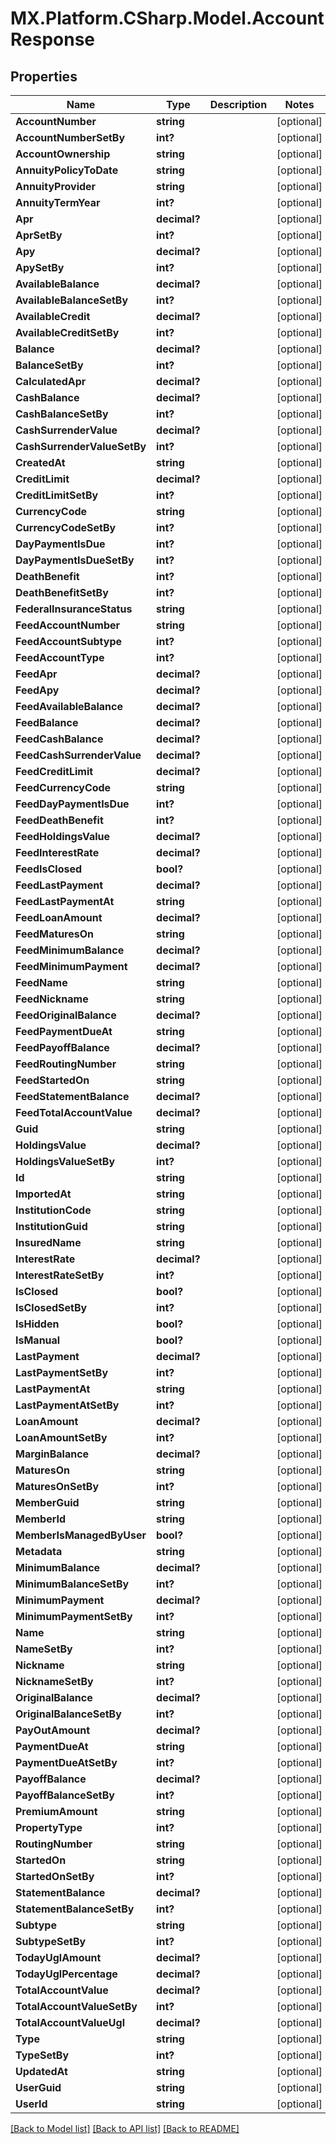 # MX.Platform.CSharp.Model.AccountResponse

## Properties

Name | Type | Description | Notes
------------ | ------------- | ------------- | -------------
**AccountNumber** | **string** |  | [optional] 
**AccountNumberSetBy** | **int?** |  | [optional] 
**AccountOwnership** | **string** |  | [optional] 
**AnnuityPolicyToDate** | **string** |  | [optional] 
**AnnuityProvider** | **string** |  | [optional] 
**AnnuityTermYear** | **int?** |  | [optional] 
**Apr** | **decimal?** |  | [optional] 
**AprSetBy** | **int?** |  | [optional] 
**Apy** | **decimal?** |  | [optional] 
**ApySetBy** | **int?** |  | [optional] 
**AvailableBalance** | **decimal?** |  | [optional] 
**AvailableBalanceSetBy** | **int?** |  | [optional] 
**AvailableCredit** | **decimal?** |  | [optional] 
**AvailableCreditSetBy** | **int?** |  | [optional] 
**Balance** | **decimal?** |  | [optional] 
**BalanceSetBy** | **int?** |  | [optional] 
**CalculatedApr** | **decimal?** |  | [optional] 
**CashBalance** | **decimal?** |  | [optional] 
**CashBalanceSetBy** | **int?** |  | [optional] 
**CashSurrenderValue** | **decimal?** |  | [optional] 
**CashSurrenderValueSetBy** | **int?** |  | [optional] 
**CreatedAt** | **string** |  | [optional] 
**CreditLimit** | **decimal?** |  | [optional] 
**CreditLimitSetBy** | **int?** |  | [optional] 
**CurrencyCode** | **string** |  | [optional] 
**CurrencyCodeSetBy** | **int?** |  | [optional] 
**DayPaymentIsDue** | **int?** |  | [optional] 
**DayPaymentIsDueSetBy** | **int?** |  | [optional] 
**DeathBenefit** | **int?** |  | [optional] 
**DeathBenefitSetBy** | **int?** |  | [optional] 
**FederalInsuranceStatus** | **string** |  | [optional] 
**FeedAccountNumber** | **string** |  | [optional] 
**FeedAccountSubtype** | **int?** |  | [optional] 
**FeedAccountType** | **int?** |  | [optional] 
**FeedApr** | **decimal?** |  | [optional] 
**FeedApy** | **decimal?** |  | [optional] 
**FeedAvailableBalance** | **decimal?** |  | [optional] 
**FeedBalance** | **decimal?** |  | [optional] 
**FeedCashBalance** | **decimal?** |  | [optional] 
**FeedCashSurrenderValue** | **decimal?** |  | [optional] 
**FeedCreditLimit** | **decimal?** |  | [optional] 
**FeedCurrencyCode** | **string** |  | [optional] 
**FeedDayPaymentIsDue** | **int?** |  | [optional] 
**FeedDeathBenefit** | **int?** |  | [optional] 
**FeedHoldingsValue** | **decimal?** |  | [optional] 
**FeedInterestRate** | **decimal?** |  | [optional] 
**FeedIsClosed** | **bool?** |  | [optional] 
**FeedLastPayment** | **decimal?** |  | [optional] 
**FeedLastPaymentAt** | **string** |  | [optional] 
**FeedLoanAmount** | **decimal?** |  | [optional] 
**FeedMaturesOn** | **string** |  | [optional] 
**FeedMinimumBalance** | **decimal?** |  | [optional] 
**FeedMinimumPayment** | **decimal?** |  | [optional] 
**FeedName** | **string** |  | [optional] 
**FeedNickname** | **string** |  | [optional] 
**FeedOriginalBalance** | **decimal?** |  | [optional] 
**FeedPaymentDueAt** | **string** |  | [optional] 
**FeedPayoffBalance** | **decimal?** |  | [optional] 
**FeedRoutingNumber** | **string** |  | [optional] 
**FeedStartedOn** | **string** |  | [optional] 
**FeedStatementBalance** | **decimal?** |  | [optional] 
**FeedTotalAccountValue** | **decimal?** |  | [optional] 
**Guid** | **string** |  | [optional] 
**HoldingsValue** | **decimal?** |  | [optional] 
**HoldingsValueSetBy** | **int?** |  | [optional] 
**Id** | **string** |  | [optional] 
**ImportedAt** | **string** |  | [optional] 
**InstitutionCode** | **string** |  | [optional] 
**InstitutionGuid** | **string** |  | [optional] 
**InsuredName** | **string** |  | [optional] 
**InterestRate** | **decimal?** |  | [optional] 
**InterestRateSetBy** | **int?** |  | [optional] 
**IsClosed** | **bool?** |  | [optional] 
**IsClosedSetBy** | **int?** |  | [optional] 
**IsHidden** | **bool?** |  | [optional] 
**IsManual** | **bool?** |  | [optional] 
**LastPayment** | **decimal?** |  | [optional] 
**LastPaymentSetBy** | **int?** |  | [optional] 
**LastPaymentAt** | **string** |  | [optional] 
**LastPaymentAtSetBy** | **int?** |  | [optional] 
**LoanAmount** | **decimal?** |  | [optional] 
**LoanAmountSetBy** | **int?** |  | [optional] 
**MarginBalance** | **decimal?** |  | [optional] 
**MaturesOn** | **string** |  | [optional] 
**MaturesOnSetBy** | **int?** |  | [optional] 
**MemberGuid** | **string** |  | [optional] 
**MemberId** | **string** |  | [optional] 
**MemberIsManagedByUser** | **bool?** |  | [optional] 
**Metadata** | **string** |  | [optional] 
**MinimumBalance** | **decimal?** |  | [optional] 
**MinimumBalanceSetBy** | **int?** |  | [optional] 
**MinimumPayment** | **decimal?** |  | [optional] 
**MinimumPaymentSetBy** | **int?** |  | [optional] 
**Name** | **string** |  | [optional] 
**NameSetBy** | **int?** |  | [optional] 
**Nickname** | **string** |  | [optional] 
**NicknameSetBy** | **int?** |  | [optional] 
**OriginalBalance** | **decimal?** |  | [optional] 
**OriginalBalanceSetBy** | **int?** |  | [optional] 
**PayOutAmount** | **decimal?** |  | [optional] 
**PaymentDueAt** | **string** |  | [optional] 
**PaymentDueAtSetBy** | **int?** |  | [optional] 
**PayoffBalance** | **decimal?** |  | [optional] 
**PayoffBalanceSetBy** | **int?** |  | [optional] 
**PremiumAmount** | **string** |  | [optional] 
**PropertyType** | **int?** |  | [optional] 
**RoutingNumber** | **string** |  | [optional] 
**StartedOn** | **string** |  | [optional] 
**StartedOnSetBy** | **int?** |  | [optional] 
**StatementBalance** | **decimal?** |  | [optional] 
**StatementBalanceSetBy** | **int?** |  | [optional] 
**Subtype** | **string** |  | [optional] 
**SubtypeSetBy** | **int?** |  | [optional] 
**TodayUglAmount** | **decimal?** |  | [optional] 
**TodayUglPercentage** | **decimal?** |  | [optional] 
**TotalAccountValue** | **decimal?** |  | [optional] 
**TotalAccountValueSetBy** | **int?** |  | [optional] 
**TotalAccountValueUgl** | **decimal?** |  | [optional] 
**Type** | **string** |  | [optional] 
**TypeSetBy** | **int?** |  | [optional] 
**UpdatedAt** | **string** |  | [optional] 
**UserGuid** | **string** |  | [optional] 
**UserId** | **string** |  | [optional] 

[[Back to Model list]](../README.md#documentation-for-models) [[Back to API list]](../README.md#documentation-for-api-endpoints) [[Back to README]](../README.md)


